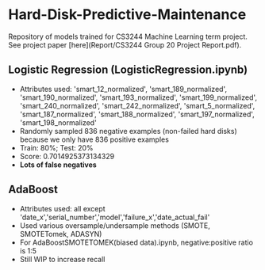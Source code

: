 # Hard-Disk-Predictive-Maintenance

Repository of models trained for CS3244 Machine Learning term project. See project paper [here](Report/CS3244 Group 20 Project Report.pdf).

## Logistic Regression (LogisticRegression.ipynb)
* Attributes used: 'smart_12_normalized', 'smart_189_normalized', 'smart_190_normalized', 'smart_193_normalized',
             'smart_199_normalized', 'smart_240_normalized', 'smart_242_normalized', 'smart_5_normalized',
             'smart_187_normalized', 'smart_188_normalized', 'smart_197_normalized', 'smart_198_normalized'
* Randomly sampled 836 negative examples (non-failed hard disks) because we only have 836 positive examples
* Train: 80%; Test: 20% 
* Score: 0.7014925373134329
* **Lots of false negatives**

## AdaBoost
* Attributes used: all except 'date_x','serial_number','model','failure_x','date_actual_fail'
* Used various oversample/undersample methods (SMOTE, SMOTETomek, ADASYN)
* For AdaBoostSMOTETOMEK(biased data).ipynb, negative:positive ratio is 1:5
* Still WIP to increase recall